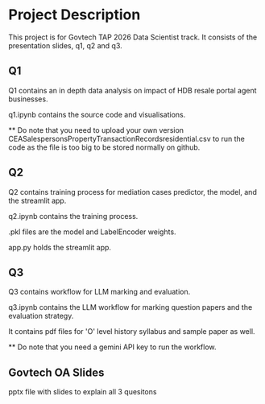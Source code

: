 # Project Description
This project is for Govtech TAP 2026 Data Scientist track. It consists of the presentation slides, q1, q2 and q3.

## Q1
Q1 contains an in depth data analysis on impact of HDB resale portal agent businesses.

q1.ipynb contains the source code and visualisations.

** Do note that you need to upload your own version CEASalespersonsPropertyTransactionRecordsresidential.csv to run the code as the file is too big to be stored normally on github.

## Q2
Q2 contains training process for mediation cases predictor, the model, and the streamlit app.

q2.ipynb contains the training process.

.pkl files are the model and LabelEncoder weights.

app.py holds the streamlit app.

## Q3
Q3 contains workflow for LLM marking and evaluation.

q3.ipynb contains the LLM workflow for marking question papers and the evaluation strategy.

It contains pdf files for 'O' level history syllabus and sample paper as well.

** Do note that you need a gemini API key to run the workflow.

## Govtech OA Slides
pptx file with slides to explain all 3 quesitons
